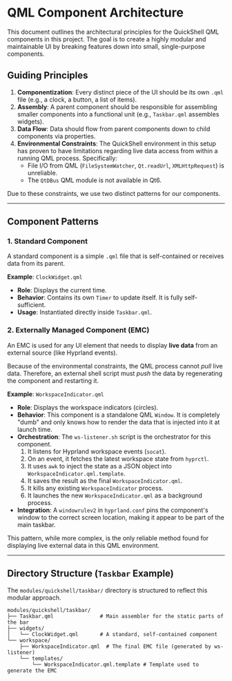 # QML Component Architecture

This document outlines the architectural principles for the QuickShell QML components in this project. The goal is to create a highly modular and maintainable UI by breaking features down into small, single-purpose components.

## Guiding Principles

1.  **Componentization**: Every distinct piece of the UI should be its own `.qml` file (e.g., a clock, a button, a list of items).
2.  **Assembly**: A parent component should be responsible for assembling smaller components into a functional unit (e.g., `Taskbar.qml` assembles widgets).
3.  **Data Flow**: Data should flow from parent components down to child components via properties.
4.  **Environmental Constraints**: The QuickShell environment in this setup has proven to have limitations regarding live data access from within a running QML process. Specifically:
    *   File I/O from QML (`FileSystemWatcher`, `Qt.readUrl`, `XMLHttpRequest`) is unreliable.
    *   The `QtDBus` QML module is not available in Qt6.

Due to these constraints, we use two distinct patterns for our components.

---

## Component Patterns

### 1. Standard Component

A standard component is a simple `.qml` file that is self-contained or receives data from its parent.

**Example**: `ClockWidget.qml`
- **Role**: Displays the current time.
- **Behavior**: Contains its own `Timer` to update itself. It is fully self-sufficient.
- **Usage**: Instantiated directly inside `Taskbar.qml`.

### 2. Externally Managed Component (EMC)

An EMC is used for any UI element that needs to display **live data** from an external source (like Hyprland events).

Because of the environmental constraints, the QML process cannot *pull* live data. Therefore, an external shell script must *push* the data by regenerating the component and restarting it.

**Example**: `WorkspaceIndicator.qml`
- **Role**: Displays the workspace indicators (circles).
- **Behavior**: This component is a standalone QML `Window`. It is completely "dumb" and only knows how to render the data that is injected into it at launch time.
- **Orchestration**: The `ws-listener.sh` script is the orchestrator for this component.
    1.  It listens for Hyprland workspace events (`socat`).
    2.  On an event, it fetches the latest workspace state from `hyprctl`.
    3.  It uses `awk` to inject the state as a JSON object into `WorkspaceIndicator.qml.template`.
    4.  It saves the result as the final `WorkspaceIndicator.qml`.
    5.  It kills any existing `WorkspaceIndicator` process.
    6.  It launches the new `WorkspaceIndicator.qml` as a background process.
- **Integration**: A `windowrulev2` in `hyprland.conf` pins the component's window to the correct screen location, making it appear to be part of the main taskbar.

This pattern, while more complex, is the only reliable method found for displaying live external data in this QML environment.

---

## Directory Structure (`Taskbar` Example)

The `modules/quickshell/taskbar/` directory is structured to reflect this modular approach.

```
modules/quickshell/taskbar/
├── Taskbar.qml               # Main assembler for the static parts of the bar
├── widgets/
│   └── ClockWidget.qml       # A standard, self-contained component
└── workspace/
    ├── WorkspaceIndicator.qml  # The final EMC file (generated by ws-listener)
    └── templates/
        └── WorkspaceIndicator.qml.template # Template used to generate the EMC
```
